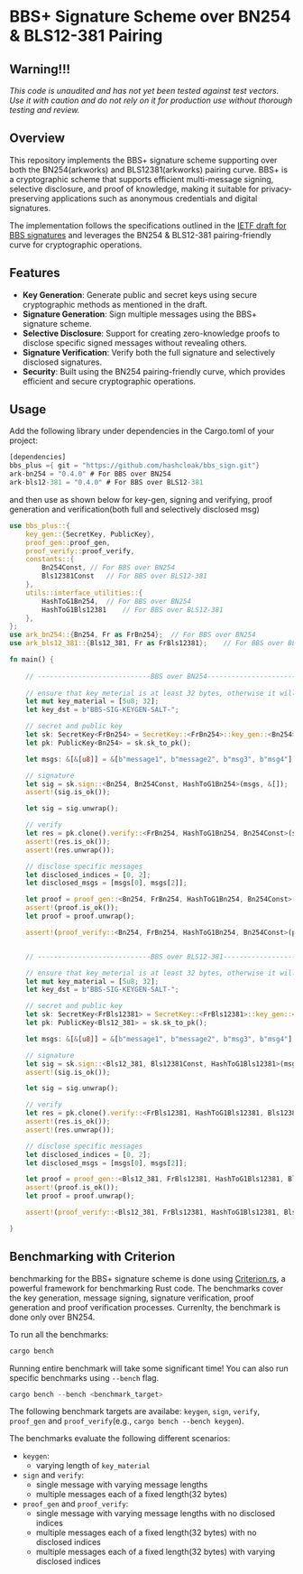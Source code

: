# BBS+ Signature Scheme over BN254 & BLS12-381 Pairing

## Warning!!!

*This code is unaudited and has not yet been tested against test vectors. Use it with caution and do not rely on it for production use without thorough testing and review.*

## Overview

This repository implements the BBS+ signature scheme supporting over both the BN254(arkworks) and BLS12381(arkworks) pairing curve. BBS+ is a cryptographic scheme that supports efficient multi-message signing, selective disclosure, and proof of knowledge, making it suitable for privacy-preserving applications such as anonymous credentials and digital signatures.

The implementation follows the specifications outlined in the [IETF draft for BBS signatures](https://identity.foundation/bbs-signature/draft-irtf-cfrg-bbs-signatures.html) and leverages the BN254 & BLS12-381 pairing-friendly curve for cryptographic operations.

## Features

- **Key Generation**: Generate public and secret keys using secure cryptographic methods as mentioned in the draft.
- **Signature Generation**: Sign multiple messages using the BBS+ signature scheme.
- **Selective Disclosure**: Support for creating zero-knowledge proofs to disclose specific signed messages without revealing others.
- **Signature Verification**: Verify both the full signature and selectively disclosed signatures.
- **Security**: Built using the BN254 pairing-friendly curve, which provides efficient and secure cryptographic operations.

## Usage

Add the following library under dependencies in the Cargo.toml of your project:
```rust
[dependencies]
bbs_plus ={ git = "https://github.com/hashcloak/bbs_sign.git"}
ark-bn254 = "0.4.0" # For BBS over BN254
ark-bls12-381 = "0.4.0" # For BBS over BLS12-381
```
and then use as shown below for key-gen, signing and verifying, proof generation and verification(both full and selectively disclosed msg)

```rust
use bbs_plus::{
    key_gen::{SecretKey, PublicKey},
    proof_gen::proof_gen,
    proof_verify::proof_verify,
    constants::{
        Bn254Const, // For BBS over BN254
        Bls12381Const   // For BBS over BLS12-381
    },
    utils::interface_utilities::{ 
        HashToG1Bn254,  // For BBS over BN254
        HashToG1Bls12381    // For BBS over BLS12-381
    },
};
use ark_bn254::{Bn254, Fr as FrBn254};  // For BBS over BN254
use ark_bls12_381::{Bls12_381, Fr as FrBls12381};    // For BBS over BLS12-381

fn main() {
    
    // ----------------------------BBS over BN254------------------------------------- 
    
    // ensure that key_meterial is at least 32 bytes, otherwise it will panic
    let mut key_material = [5u8; 32];
    let key_dst = b"BBS-SIG-KEYGEN-SALT-";

    // secret and public key
    let sk: SecretKey<FrBn254> = SecretKey::<FrBn254>::key_gen::<Bn254>(&mut key_material, &[], key_dst.as_slice()).unwrap();
    let pk: PublicKey<Bn254> = sk.sk_to_pk();

    let msgs: &[&[u8]] = &[b"message1", b"message2", b"msg3", b"msg4"];

    // signature
    let sig = sk.sign::<Bn254, Bn254Const, HashToG1Bn254>(msgs, &[]);
    assert!(sig.is_ok());

    let sig = sig.unwrap();

    // verify
    let res = pk.clone().verify::<FrBn254, HashToG1Bn254, Bn254Const>(sig, &[], msgs);
    assert!(res.is_ok());
    assert!(res.unwrap());

    // disclose specific messages
    let disclosed_indices = [0, 2];
    let disclosed_msgs = [msgs[0], msgs[2]];

    let proof = proof_gen::<Bn254, FrBn254, HashToG1Bn254, Bn254Const>(pk.clone(), sig, &[], &[], msgs, disclosed_indices.as_slice());
    assert!(proof.is_ok());
    let proof = proof.unwrap();

    assert!(proof_verify::<Bn254, FrBn254, HashToG1Bn254, Bn254Const>(pk, proof, &[], &[], disclosed_msgs.as_slice(), disclosed_indices.as_slice()).unwrap());


    // ----------------------------BBS over BLS12-381------------------------------------- 

    // ensure that key_meterial is at least 32 bytes, otherwise it will panic
    let mut key_material = [5u8; 32];
    let key_dst = b"BBS-SIG-KEYGEN-SALT-";

    // secret and public key
    let sk: SecretKey<FrBls12381> = SecretKey::<FrBls12381>::key_gen::<Bls12_381>(&mut key_material, &[], key_dst.as_slice()).unwrap();
    let pk: PublicKey<Bls12_381> = sk.sk_to_pk();

    let msgs: &[&[u8]] = &[b"message1", b"message2", b"msg3", b"msg4"];

    // signature
    let sig = sk.sign::<Bls12_381, Bls12381Const, HashToG1Bls12381>(msgs, &[]);
    assert!(sig.is_ok());

    let sig = sig.unwrap();

    // verify
    let res = pk.clone().verify::<FrBls12381, HashToG1Bls12381, Bls12381Const>(sig, &[], msgs);
    assert!(res.is_ok());
    assert!(res.unwrap());

    // disclose specific messages
    let disclosed_indices = [0, 2];
    let disclosed_msgs = [msgs[0], msgs[2]];

    let proof = proof_gen::<Bls12_381, FrBls12381, HashToG1Bls12381, Bls12381Const>(pk.clone(), sig, &[], &[], msgs, disclosed_indices.as_slice());
    assert!(proof.is_ok());
    let proof = proof.unwrap();

    assert!(proof_verify::<Bls12_381, FrBls12381, HashToG1Bls12381, Bls12381Const>(pk, proof, &[], &[], disclosed_msgs.as_slice(), disclosed_indices.as_slice()).unwrap());

}

```
## Benchmarking with Criterion

benchmarking for the BBS+ signature scheme is done using [Criterion.rs](https://github.com/bheisler/criterion.rs), a powerful framework for benchmarking Rust code. The benchmarks cover the key generation, message signing, signature verification, proof generation and proof verification processes. Currenlty, the benchmark is done only over BN254.

To run all the benchmarks:
```rust
cargo bench
```
Running entire benchmark will take some significant time! You can also run specific benchmarks using `--bench` flag.
```rust
cargo bench --bench <benchmark_target>
```
The following benchmark targets are availabe: `keygen`, `sign`, `verify`, `proof_gen` and `proof_verify`(e.g., `cargo bench --bench keygen`).

The benchmarks evaluate the following different scenarios:
- `keygen`: 
    - varying length of `key_material`
- `sign` and `verify`: 
    - single message with varying message lengths 
    - multiple messages each of a fixed length(32 bytes)
- `proof_gen` and `proof_verify`: 
    - single message with varying message lengths with no disclosed indices
    - multiple messages each of a fixed length(32 bytes) with no disclosed indices 
    - multiple messages each of a fixed length(32 bytes) with varying disclosed indices